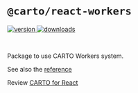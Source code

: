 # `@carto/react-workers`

<p>
  <a href="https://npmjs.org/package/@carto/react-workers">
    <img src="https://img.shields.io/npm/v/@carto/react-workers.svg?style=flat-square" alt="version" />
  </a>

  <a href="https://npmjs.org/package/@carto/react-workers">
    <img src="https://img.shields.io/npm/dt/@carto/react-workers.svg?style=flat-square" alt="downloads" />
  </a>
</p>

<br/>

Package to use CARTO Workers system.

See also the [reference](reference.md)

Review [CARTO for React](https://docs.carto.com/react/)
